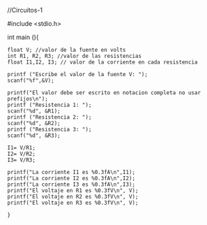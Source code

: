 //Circuitos-1

#include <stdio.h>

int main (){

    float V; //valor de la fuente en volts
    int R1, R2, R3; //valor de las resistencias
    float I1,I2, I3; // valor de la corriente en cada resistencia

    printf ("Escribe el valor de la fuente V: ");
    scanf("%f",&V);

    printf("El valor debe ser escrito en notacion completa no usar prefijos\n");
    printf ("Resistencia 1: ");
    scanf("%d", &R1);
    printf ("Resistencia 2: ");
    scanf("%d", &R2);
    printf ("Resistencia 3: ");
    scanf("%d", &R3);

    I1= V/R1;
    I2= V/R2;
    I3= V/R3;

    printf("La corriente I1 es %0.3fA\n",I1);
    printf("La corriente I2 es %0.3fA\n",I2);
    printf("La corriente I3 es %0.3fA\n",I3);
    printf("El voltaje en R1 es %0.3fV\n", V);
    printf("El voltaje en R2 es %0.3fV\n", V);
    printf("El voltaje en R3 es %0.3fV\n", V);

    }


